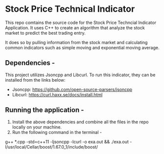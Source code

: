 # Stock Price Technical Indicator

This repo comtains the source code for the Stock Price Techncial Indicator Application. It uses C++ to create an algorithm that analyze the stock market to predict the best trading entry. 

It does so by pulling information from the stock market and calculating common indicators such as simple moving and exponential moving average. 

## Dependencies -

This project utilizes Jsoncpp and Libcurl. To run this indicator, they can be installed from the links below: 

- Jsoncpp: https://github.com/open-source-parsers/jsoncpp
- Libcurl: https://curl.haxx.se/docs/install.html

## Running the application - 

1. Install the above dependencies and combine all the files in the repo locally on your machine.
2. Run the following command in the terminal - 

g++ *.cpp -std=c++11 -ljsoncpp -lcurl -o exa.out && ./exa.out -I/usr/local/Cellar/boost/1.67.0_1/include/boost/
